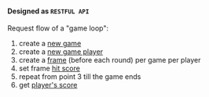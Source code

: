 
#### Designed as `RESTFUL API`

Request flow of a "game loop":  

1. create a [new game](#operation/postGames_v1.0)
2. create a [new game player](#operation/postGamesPlayers_v1.0)
3. create a [frame](#operation/postGamesFrames_v1.0) (before each round) per game per player
4. set frame [hit score](#operation/postFramesThrow_v1.0)
5. repeat from point 3 till the game ends
6. get [player's score](#operation/getPlayer_v1.0)
